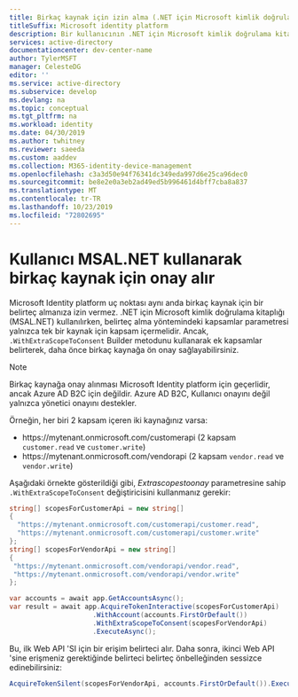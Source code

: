 ```yaml
---
title: Birkaç kaynak için izin alma (.NET için Microsoft kimlik doğrulama kitaplığı)
titleSuffix: Microsoft identity platform
description: Bir kullanıcının .NET için Microsoft kimlik doğrulama kitaplığı 'nı (MSAL.NET) kullanarak birkaç kaynak için ön onay alma hakkında bilgi edinin.
services: active-directory
documentationcenter: dev-center-name
author: TylerMSFT
manager: CelesteDG
editor: ''
ms.service: active-directory
ms.subservice: develop
ms.devlang: na
ms.topic: conceptual
ms.tgt_pltfrm: na
ms.workload: identity
ms.date: 04/30/2019
ms.author: twhitney
ms.reviewer: saeeda
ms.custom: aaddev
ms.collection: M365-identity-device-management
ms.openlocfilehash: c3a3d50e94f76341dc349eda997d6e25ca96dec0
ms.sourcegitcommit: be8e2e0a3eb2ad49ed5b996461d4bff7cba8a837
ms.translationtype: MT
ms.contentlocale: tr-TR
ms.lasthandoff: 10/23/2019
ms.locfileid: "72802695"
---
```

# <a name="user-gets-consent-for-several-resources-using-msalnet"></a>Kullanıcı MSAL.NET kullanarak birkaç kaynak için onay alır
Microsoft Identity platform uç noktası aynı anda birkaç kaynak için bir belirteç almanıza izin vermez. .NET için Microsoft kimlik doğrulama kitaplığı (MSAL.NET) kullanılırken, belirteç alma yöntemindeki kapsamlar parametresi yalnızca tek bir kaynak için kapsam içermelidir. Ancak, `.WithExtraScopeToConsent` Builder metodunu kullanarak ek kapsamlar belirterek, daha önce birkaç kaynağa ön onay sağlayabilirsiniz.

> [!NOTE]
> Birkaç kaynağa onay alınması Microsoft Identity platform için geçerlidir, ancak Azure AD B2C için değildir. Azure AD B2C, Kullanıcı onayını değil yalnızca yönetici onayını destekler.

Örneğin, her biri 2 kapsam içeren iki kaynağınız varsa:

- https:\//mytenant.onmicrosoft.com/customerapi (2 kapsam `customer.read` ve `customer.write`)
- https:\//mytenant.onmicrosoft.com/vendorapi (2 kapsam `vendor.read` ve `vendor.write`)

Aşağıdaki örnekte gösterildiği gibi, *Extrascopestoonay* parametresine sahip `.WithExtraScopeToConsent` değiştiricisini kullanmanız gerekir:

```csharp
string[] scopesForCustomerApi = new string[]
{
  "https://mytenant.onmicrosoft.com/customerapi/customer.read",
  "https://mytenant.onmicrosoft.com/customerapi/customer.write"
};
string[] scopesForVendorApi = new string[]
{
 "https://mytenant.onmicrosoft.com/vendorapi/vendor.read",
 "https://mytenant.onmicrosoft.com/vendorapi/vendor.write"
};

var accounts = await app.GetAccountsAsync();
var result = await app.AcquireTokenInteractive(scopesForCustomerApi)
                     .WithAccount(accounts.FirstOrDefault())
                     .WithExtraScopeToConsent(scopesForVendorApi)
                     .ExecuteAsync();
```

Bu, ilk Web API 'SI için bir erişim belirteci alır. Daha sonra, ikinci Web API 'sine erişmeniz gerektiğinde belirteci belirteç önbelleğinden sessizce edinebilirsiniz:

```csharp
AcquireTokenSilent(scopesForVendorApi, accounts.FirstOrDefault()).ExecuteAsync();
```
